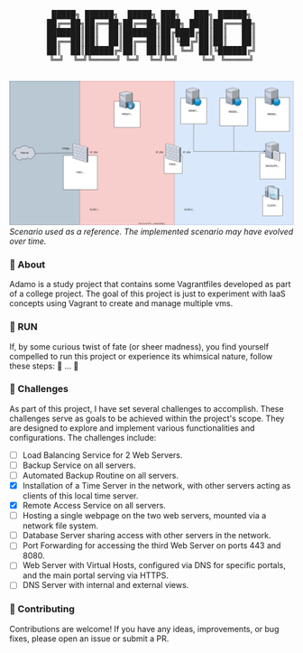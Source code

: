 <div align="center">
    <pre>
 █████╗ ██████╗  █████╗ ███╗   ███╗ ██████╗ 
██╔══██╗██╔══██╗██╔══██╗████╗ ████║██╔═══██╗
███████║██║  ██║███████║██╔████╔██║██║   ██║
██╔══██║██║  ██║██╔══██║██║╚██╔╝██║██║   ██║
██║  ██║██████╔╝██║  ██║██║ ╚═╝ ██║╚██████╔╝
╚═╝  ╚═╝╚═════╝ ╚═╝  ╚═╝╚═╝     ╚═╝ ╚═════╝
    </pre>
</div>

![scenario](./docs/assets/scenario.drawio.svg)
*Scenario used as a reference. The implemented scenario may have evolved over time.*
### 🔎 About
Adamo is a study project that contains some Vagrantfiles developed as part of a college project. 
The goal of this project is just to experiment with IaaS concepts using Vagrant to create and manage multiple vms.

### 🏃 RUN
If, by some curious twist of fate (or sheer madness), 
you find yourself compelled to run this project or experience its whimsical nature, follow these steps: 👺 ... 👺

### 🎯 Challenges

As part of this project, I have set several challenges to accomplish. 
These challenges serve as goals to be achieved within the project's scope. 
They are designed to explore and implement various functionalities and configurations. 
The challenges include:

- [ ] Load Balancing Service for 2 Web Servers.
- [ ] Backup Service on all servers.
- [ ] Automated Backup Routine on all servers.
- [X] Installation of a Time Server in the network, with other servers acting as clients of this local time server.
- [X] Remote Access Service on all servers.
- [ ] Hosting a single webpage on the two web servers, mounted via a network file system.
- [ ] Database Server sharing access with other servers in the network.
- [ ] Port Forwarding for accessing the third Web Server on ports 443 and 8080.
- [ ] Web Server with Virtual Hosts, configured via DNS for specific portals, and the main portal serving via HTTPS.
- [ ] DNS Server with internal and external views.

### 🤝 Contributing
Contributions are welcome! If you have any ideas, improvements, or bug fixes, please open an issue or submit a PR.
